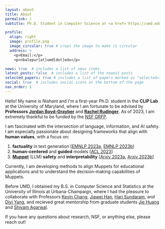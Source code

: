 ```yaml
---
layout: about
title: About
permalink: /
subtitle: Ph.D. Student in Computer Science at <a href='https://umd.edu/'>University of Maryland, College Park</a>

profile:
  align: right
  image: profile.png
  image_circular: true # crops the image to make it circular
  address: >
    <p>Email:</p>
    <p>nbalepur[at]umd[dot]edu</p>

news: true  # includes a list of news items
latest_posts: false  # includes a list of the newest posts
selected_papers: true # includes a list of papers marked as "selected={true}"
social: true  # includes social icons at the bottom of the page
nav_order: 1
---
```


Hello! My name is Nishant and I'm a first-year Ph.D. student in the **CLIP Lab** at the University of Maryland, where I am fortunate to be advised by **Professors [Jordan Boyd-Grayber](http://users.umiacs.umd.edu/~jbg/)** and **[Rachel Rudinger](https://rudinger.github.io/)**. As of 2023, I am extremely thankful to be funded by the [NSF GRFP](https://www.nsfgrfp.org/).

I am fascinated with the intersection of language, information, and AI safety. I am especially passionate about designing frameworks that align with **human values**, with a focus on:
1. **factuality** in text generation [[EMNLP 2023a](https://arxiv.org/pdf/2305.03276), [EMNLP 2023b](https://arxiv.org/pdf/2310.14486.pdf)]
2. **human-centered** and **guided** models [[ACL 2023](https://aclanthology.org/2023.findings-acl.14/)]
3. **[Muppet](https://www.youtube.com/watch?v=u0DgoRVLTE8)** (LLM) **safety** and **interpretability** [[Arxiv 2023a](https://arxiv.org/pdf/2311.07532.pdf), [Arxiv 2023b](https://arxiv.org/abs/2305.14750)]
   
Currently, I am developing methods to align Muppets for educational applications and to understand the decision-making capabilities of Muppets.

Before UMD, I obtained my B.S. in Computer Science and Statistics at the University of Illinois at Urbana-Champaign, where I had the pleasure to collaborate with Professors [Kevin Chang](https://cs.illinois.edu/about/people/faculty/kcchang), [Jiawei Han](http://hanj.cs.illinois.edu/), [Hari Sundaram](http://sundaram.cs.illinois.edu/research.html), and [Diyi Yang](https://cs.stanford.edu/~diyiy/group.html), and recieved great mentorship from graduate students [Jie Huang](https://jeffhj.github.io/) and [Shivam Agarwal](https://shivamag125.github.io/).

If you have any questions about research, NSF, or anything else, please reach out!
